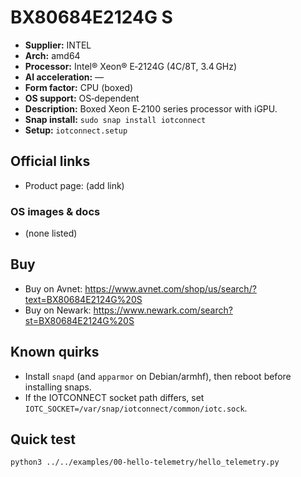 # BX80684E2124G S

- **Supplier:** INTEL
- **Arch:** amd64
- **Processor:** Intel® Xeon® E‑2124G (4C/8T, 3.4 GHz)
- **AI acceleration:** —
- **Form factor:** CPU (boxed)
- **OS support:** OS‑dependent
- **Description:** Boxed Xeon E‑2100 series processor with iGPU.
- **Snap install:** `sudo snap install iotconnect`
- **Setup:** `iotconnect.setup`

## Official links
- Product page: (add link)

### OS images & docs
- (none listed)

## Buy
- Buy on Avnet: https://www.avnet.com/shop/us/search/?text=BX80684E2124G%20S
- Buy on Newark: https://www.newark.com/search?st=BX80684E2124G%20S

## Known quirks
- Install `snapd` (and `apparmor` on Debian/armhf), then reboot before installing snaps.
- If the IOTCONNECT socket path differs, set `IOTC_SOCKET=/var/snap/iotconnect/common/iotc.sock`.

## Quick test
```bash
python3 ../../examples/00-hello-telemetry/hello_telemetry.py
```
